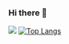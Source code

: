 ### Hi there 👋
![](https://github-readme-stats.vercel.app/api?username=umaron&bg_color=20,ff9933,ff6699&show_icons=true)
[![Top Langs](https://github-readme-stats.vercel.app/api/top-langs/?username=anuraghazra&layout=compact&bg_color=20,ff9933,ff6699)](https://github.com/anuraghazra/github-readme-stats)
<!--
**umaron/umaron** is a ✨ _special_ ✨ repository because its `README.md` (this file) appears on your GitHub profile.

Here are some ideas to get you started:

- 🔭 I’m currently working on ...
- 🌱 I’m currently learning ...
- 👯 I’m looking to collaborate on ...
- 🤔 I’m looking for help with ...
- 💬 Ask me about ...
- 📫 How to reach me: ...
- 😄 Pronouns: ...
- ⚡ Fun fact: ...
-->

